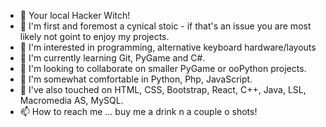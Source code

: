 - 👋 Your local Hacker Witch! 
- 👋 I'm first and foremost a cynical stoic - if that's an issue you are most likely not goint to enjoy my projects.
- 👀 I'm interested in programming, alternative keyboard hardware/layouts
- 🌱 I'm currently learning Git, PyGame and C#. 
- 💞️ I'm looking to collaborate on smaller PyGame or ooPython projects.
- 💞️ I'm somewhat comfortable in Python, Php, JavaScript.
- 💞️ I've also touched on HTML, CSS, Bootstrap, React, C++, Java, LSL, Macromedia AS, MySQL.
- 📫 How to reach me ... buy me a drink n a couple o shots! 

<!---
hellmak/hellmak is a ✨ special ✨ repository because its 'README.md' (this file) appears on your GitHub profile.
You can click the Preview link to take a look at your changes.
--->
